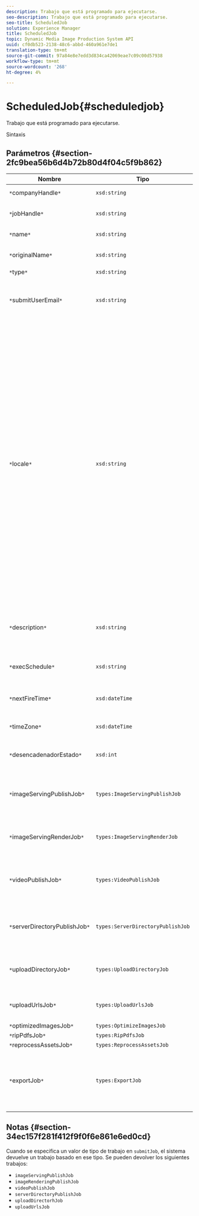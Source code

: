 ```yaml
---
description: Trabajo que está programado para ejecutarse.
seo-description: Trabajo que está programado para ejecutarse.
seo-title: ScheduledJob
solution: Experience Manager
title: ScheduledJob
topic: Dynamic Media Image Production System API
uuid: cf0db523-2138-48c6-abbd-460a961e7de1
translation-type: tm+mt
source-git-commit: 97a84e8e7edd3d834ca42069eae7c09c00d57938
workflow-type: tm+mt
source-wordcount: '268'
ht-degree: 4%

---
```



# ScheduledJob{#scheduledjob}

Trabajo que está programado para ejecutarse.

Sintaxis

## Parámetros {#section-2fc9bea56b6d4b72b80d4f04c5f9b862}

| Nombre | Tipo | Descripción |
|---|---|---|
| `*`companyHandle`*` | `xsd:string` | Identificador de compañía. |
| `*`jobHandle`*` | `xsd:string` | Identificador de trabajo programado. |
| `*`name`*` | `xsd:string` | Nombre de trabajo. |
| `*`originalName`*` | `xsd:string` | Nombre original del trabajo programado. |
| `*`type`*` | `xsd:string` | Tipo de trabajo. |
| `*`submitUserEmail`*` | `xsd:string` | La dirección de correo electrónico del usuario que programó el trabajo. |
| `*`locale`*` | `xsd:string` | La configuración regional que se utilizará para los detalles del registro de trabajos y la localización por correo electrónico. Las configuraciones regionales se especifican como `<language_code>[- <country_code>]`, donde el código de idioma es un código de dos letras en minúscula según lo especificado por ISO-639, y el código de país opcional es un código de dos letras en mayúsculas según lo especificado por ISO-3166. Por ejemplo, la cadena de configuración regional para inglés (Estados Unidos) sería: `en-US`. |
| `*`description`*` | `xsd:string` | Una descripción del trabajo tal como se especificó originalmente en `submitJob`. |
| `*`execSchedule`*` | `xsd:string` | Cuándo se programó la ejecución del trabajo. |
| `*`nextFireTime`*` | `xsd:dateTime` | Fecha, hora y zona horaria en que se activará el trabajo. |
| `*`timeZone`*` | `xsd:dateTime` | Huso horario del trabajo programado. |
| `*`desencadenadorEstado`*` | `xsd:int` | Elección del estado del déclencheur del trabajo. |
| `*`imageServingPublishJob`*` | `types:ImageServingPublishJob` | Detalles del trabajo de un trabajo de publicación de servicio de imágenes. |
| `*`imageServingRenderJob`*` | `types:ImageServingRenderJob` | Detalles del trabajo de un trabajo de procesamiento de imágenes. |
| `*`videoPublishJob`*` | `types:VideoPublishJob` | Detalles del trabajo de un trabajo de publicación de vídeo. Consulte [VideoPublishJob](https://docs.adobe.com/content/help/en/dynamic-media-developer-resources/image-production-api/data-types/r-scheduled-job.html). |
| `*`serverDirectoryPublishJob`*` | `types:ServerDirectoryPublishJob` | Detalles del trabajo de un trabajo de publicación de directorio de servidor. |
| `*`uploadDirectoryJob`*` | `types:UploadDirectoryJob` | Detalles del trabajo de un trabajo de directorio de carga. |
| `*`uploadUrlsJob`*` | `types:UploadUrlsJob` | Detalles del trabajo de un trabajo de URL de carga. |
| `*`optimizedImagesJob`*` | `types:OptimizeImagesJob` |  |
| `*`ripPdfsJob`*` | `types:RipPdfsJob` |  |
| `*`reprocessAssetsJob`*` | `types:ReprocessAssetsJob` |  |
| `*`exportJob`*` | `types:ExportJob` | Permitir la exportación autorizada de archivos cargados anteriormente. Consulte [Trabajo de exportación](https://docs.adobe.com/content/help/en/dynamic-media-developer-resources/image-production-api/data-types/r-scheduled-job.html). |

## Notas {#section-34ec157f281f412f9f0f6e861e6ed0cd}

Cuando se especifica un valor de tipo de trabajo en `submitJob`, el sistema devuelve un trabajo basado en ese tipo. Se pueden devolver los siguientes trabajos:

* `imageServingPublishJob`
* `imageRenderingPublishJob`
* `videoPublishJob`
* `serverDirectoryPublishJob`
* `uploadDirectorhJob`
* `uploadUrlsJob`

